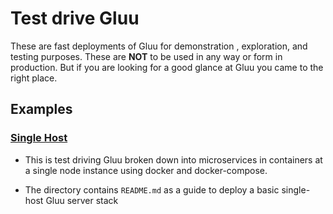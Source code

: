 # Test drive Gluu

These are fast deployments of Gluu for demonstration , exploration, and testing purposes. These are **NOT** to be used in any way or form in production. But if you are looking for a good glance at Gluu you came to the right place.

## Examples

### [Single Host](./single-host/)

- This is test driving Gluu broken down into microservices in containers at a single node instance using docker and docker-compose.

- The directory contains `README.md` as a guide to deploy a basic single-host Gluu server stack
